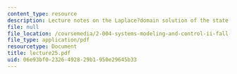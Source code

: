 ```yaml
---
content_type: resource
description: Lecture notes on the Laplace?domain solution of the state equations.
file: null
file_location: /coursemedia/2-004-systems-modeling-and-control-ii-fall-2007/06e93bf02326492829b1950e29645b33_lecture25.pdf
file_type: application/pdf
resourcetype: Document
title: lecture25.pdf
uid: 06e93bf0-2326-4928-29b1-950e29645b33
---
```

